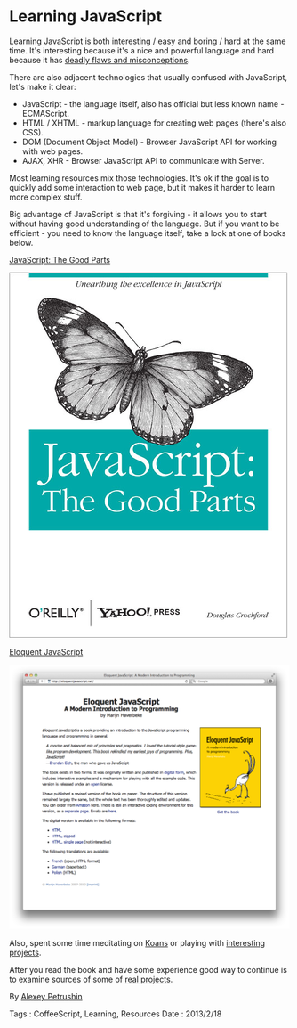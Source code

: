 # Learning JavaScript

Learning JavaScript is both interesting / easy and boring / hard at the same time. It's
interesting because it's a nice and powerful language and hard because it has
[deadly flaws and misconceptions](misunderstanding-of-javascript).

There are also adjacent technologies that usually confused with JavaScript, let's make
it clear:

- JavaScript - the language itself, also has official but less known name - ECMAScript.
- HTML / XHTML - markup language for creating web pages (there's also CSS).
- DOM (Document Object Model) - Browser JavaScript API for working with web pages.
- AJAX, XHR - Browser JavaScript API to communicate with Server.

Most learning resources mix those technologies. It's ok if the goal is to quickly add some
interaction to web page, but it makes it harder to learn more complex stuff.

Big advantage of JavaScript is that it's forgiving - it allows you to start without having good
understanding of the language. But if you want to be efficient - you need to know the language
itself, take a look at one of books below.

[JavaScript: The Good Parts](http://www.amazon.com/JavaScript-Good-Parts-Douglas-Crockford/dp/0596517742)

![JavaScript: The Good Parts](learning-javascript/javascript-the-good-parts.jpg)

[Eloquent JavaScript](http://eloquentjavascript.net)

![Eloquent JavaScript](learning-javascript/eloquent-javascript.png)

Also, spent some time meditating on [Koans](https://github.com/mrdavidlaing/javascript-koans) or
playing with [interesting projects](interesting-resources-for-learning).

After you read the book and have some experience good way to continue is to examine
sources of some of [real projects](https://github.com/languages/JavaScript/most_watched).

By [Alexey Petrushin](http://petrush.in)

Tags : CoffeeScript, Learning, Resources
Date : 2013/2/18